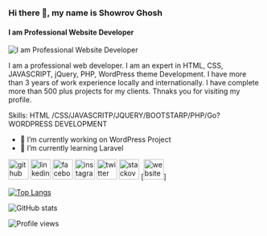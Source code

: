 ### Hi there 👋, my name is Showrov Ghosh
#### I am Professional Website Developer
![I am Professional Website Developer](https://draft.blogger.com/blog/posts/4891170793350994482?hl=en-GB)

I am a professional web developer. I am an expert in HTML, CSS, JAVASCRIPT, jQuery, PHP, WordPress theme Development. I have more than 3 years of work experience locally and internationally. I have complete more than 500 plus projects for my clients. Thnaks you for visiting my profile.

Skills:
HTML
/CSS/JAVASCRITP/JQUERY/BOOTSTARP/PHP/Go?WORDPRESS DEVELOPMENT

- 🔭 I’m currently working on WordPress Project 
- 🌱 I’m currently learning Laravel  



[<img src='https://www.flaticon.com/svg/static/icons/svg/270/270798.svg' alt='github' height='40'>](https://github.com/showrov644156)  [<img src='https://www.flaticon.com/svg/static/icons/svg/145/145807.svg' alt='linkedin' height='40'>](https://www.linkedin.com/in/showrov-ghosh-5280401b5/)  [<img src='https://www.flaticon.com/svg/static/icons/svg/145/145802.svg' alt='facebook' height='40'>](https://www.facebook.com/showrovghosh5)  [<img src='https://www.flaticon.com/svg/static/icons/svg/2111/2111463.svg' alt='instagram' height='40'>](https://www.instagram.com/ghoshshowrov/)  [<img src='https://www.flaticon.com/svg/static/icons/svg/145/145812.svg' alt='twitter' height='40'>](https://twitter.com/@showrov_ghosh)  [<img src='https://www.flaticon.com/svg/static/icons/svg/2111/2111628.svg' alt='stackoverflow' height='40'>](https://stackoverflow.com/users/15078936)  [<img src='https://www.flaticon.com/svg/static/icons/svg/975/975645.svg' alt='website' height='40'>]


[![Top Langs](https://github-readme-stats.vercel.app/api/top-langs/?username=showrov644156)](https://github.com/anuraghazra/github-readme-stats)

![GitHub stats](https://github-readme-stats.vercel.app/api?username=showrov644156&show_icons=true)  

![Profile views](https://gpvc.arturio.dev/showrov644156)  
